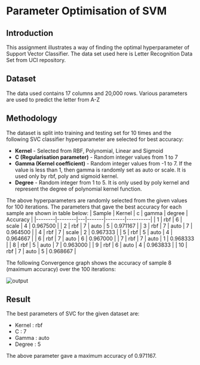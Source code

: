 # Parameter Optimisation of SVM

## Introduction
This assignment illustrates a way of finding the optimal hyperparameter of Support Vector Classifier. The data set used here is Letter Recognition Data Set from UCI repository.


## Dataset
The data used contains 17 columns and 20,000 rows. Various parameters are used to predict the letter from A-Z 

## Methodology
The dataset is split into training and testing set for 10 times and the following SVC classifier hyperparameter are selected for best accuracy:
- **Kernel** - Selected from RBF, Polynomial, Linear and Sigmoid
-  **C (Regularisation parameter)** - Random integer values from 1 to 7
- **Gamma (Kernel coefficient)** - Random integer values from -1 to 7. If the value is less than 1, then gamma is randomly set as auto or scale. It is used only by rbf, poly and sigmoid kernel.
- **Degree** - Random integer from 1 to 5. It is only used by poly kernel and represent the degree of polynomial kernel function.

The above hyperparameters are randomly selected from the given values for 100 iterations. The parameters that gave the best accuracy for each sample are shown in table below:
| Sample | Kernel | c | gamma | degree | Accuracy |
|--------|--------|---|-------|--------|----------|
| 1      | rbf    | 6 | scale | 4      | 0.967500 |
| 2      | rbf    | 7 | auto  | 5      | 0.971167 |
| 3      | rbf    | 7 | auto  | 7      | 0.964500 |
| 4      | rbf    | 7 | scale | 2      | 0.967333 |
| 5      | rbf    | 5 | auto  | 4      | 0.964667 |
| 6      | rbf    | 7 | auto  | 6      | 0.967000 |
| 7      | rbf    | 7 | auto  | 1      | 0.968333 |
| 8      | rbf    | 5 | auto  | 7      | 0.963000 |
| 9      | rbf    | 6 | auto  | 4      | 0.963833 |
| 10     | rbf    | 7 | auto  | 5      | 0.968667 |

The following Convergence graph shows the accuracy of sample 8 (maximum accuracy) over the 100 iterations:

![output](https://user-images.githubusercontent.com/71625050/233223546-83f8a074-0058-4f54-8070-8a47cff390d5.png)

## Result
The best parameters of SVC for the given dataset are:
- Kernel : rbf
- C : 7
- Gamma : auto
- Degree : 5

The above parameter gave a maximum accuracy of 0.971167.
